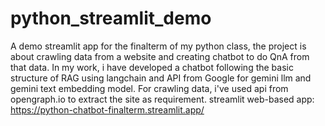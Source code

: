 # python_streamlit_demo
A demo streamlit app for the finalterm of my python class, the project is about crawling data from a website and creating chatbot to do QnA from that data.
In my work, i have developed a chatbot following the basic structure of RAG using langchain and API from Google for gemini llm and gemini text embedding model.
For crawling data, i've used api from opengraph.io to extract the site as requirement.
streamlit web-based app: https://python-chatbot-finalterm.streamlit.app/
